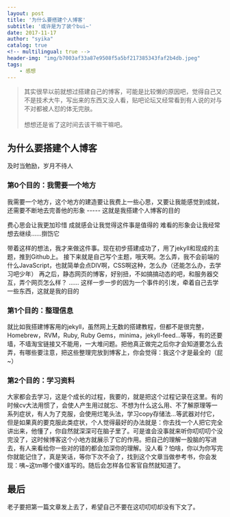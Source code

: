 ```yaml
---
layout: post
title: '为什么要搭建个人博客'
subtitle: '或许是为了装个bui~'
date: 2017-11-17
author: "syika"
catalog: true
<!-- multilingual: true -->
header-img: "img/b7003af33a87e9508f5a5bf217385343faf2b4db.jpeg"
tags:
    - 感想
---
```


> 其实很早以前就想过搭建自己的博客，可能是比较懒的原因吧，觉得自己又不是技术大牛，写出来的东西又没人看，贴吧论坛又经常看到有人说的对与不对都被人怼的体无完肤。<br><br>
> 想想还是省了这时间去该干嘛干嘛吧。

## 为什么要搭建个人博客

及时当勉励，岁月不待人

### 第0个目的：我需要一个地方
我需要一个地方，这个地方的建造要让我费上一些心思，又要让我能感觉到成就，还需要不断地去完善他的形象     -----     这就是我搭建个人博客的目的

费心思会让我更加珍惜
成就感会让我觉得这件事是值得的
难看的形象会让我经常想去继续......捯饬它

带着这样的想法，我才来做这件事。现在初步搭建成功了，用了jekyll和现成的主题，推到Github上。
接下来就是自己写个主题，哦天啊。怎么弄，我不会前端的什么JavaScript，也就简单会点DIV啊，CSS啊这种，怎么办（还能怎么办，去学习吧少年）
再之后，静态网页的博客，好别扭，不如搞搞动态的吧，和服务器交互，弄个网页怎么样？
......
这样一步一步的因为一个事件的引发，牵着自己去学一些东西，这就是我的目的

### 第1个目的：整理信息
就比如我搭建博客用的jekyll，虽然网上无数的搭建教程，但都不是很完整，Homebrew，RVM，Ruby, Ruby Gems，minima，jekyll-feed...等等，有的还要墙，不墙淘宝链接又不能用，一大堆问题。把他真正做完之后你才会知道要怎么去弄，有哪些要注意，把这些整理完放到博客上，你会觉得：我这个才是最全的（屁~）

### 第2个目的：学习资料
大家都会去学习，这是个成长的过程，我要的，就是把这个过程记录在这里。有的时候cv大法用惯了，会使人产生用过就忘、不想为什么这么用、不了解原理等一系列症状，有人为了克服，会使用烂笔头法，学习copy存储法...等武器对付它，但是如果真的要克服此类症状，个人觉得最好的办法就是：你去找一个人把它完全讲出来，他懂了，你自然就深深可在脑子里了。可是谁会没事就来听你叨叨叨个没完没了，这时候博客这个小地方就展示了它的作用。把自己的理解一股脑的写进去，有人来看给你一些对的错的都会加深你的理解。没人看？怕啥，你以为你写完你就能记住了，真是笑话，等你下次不会了，找到这个文章当做参考书，你会发现：咦~这tm哪个傻X谁写的。随后会怎样各位客官自然就知道了。

## 最后

老子要把第一篇文章发上去了，希望自己不要在这叨叨叨却没有下文了。


